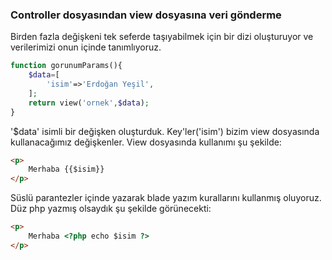 ### Controller dosyasından view dosyasına veri gönderme

Birden fazla değişkeni tek seferde taşıyabilmek için bir dizi oluşturuyor ve verilerimizi onun içinde tanımlıyoruz.

```php
function gorunumParams(){
	$data=[
		'isim'=>'Erdoğan Yeşil',
 	];
  	return view('ornek',$data);
}
```
'$data' isimli bir değişken oluşturduk. Key'ler('isim') bizim view dosyasında kullanacağımız değişkenler. 
View dosyasında kullanımı şu şekilde:
```html
<p>
	Merhaba {{$isim}}
</p>
```
Süslü parantezler içinde yazarak blade yazım kurallarını kullanmış oluyoruz.
Düz php yazmış olsaydık şu şekilde görünecekti:
```html
<p>
	Merhaba <?php echo $isim ?>
</p>
```